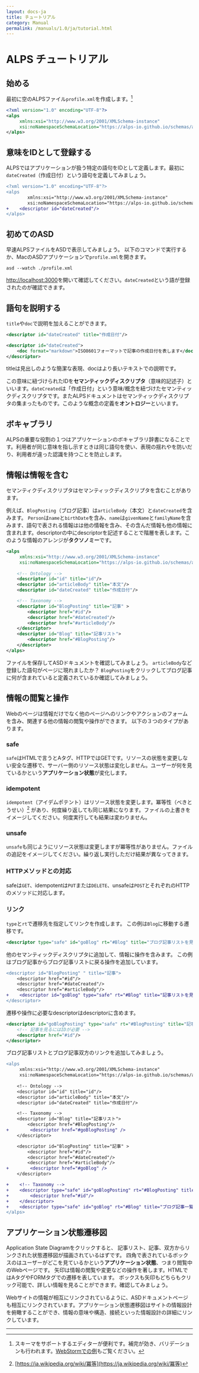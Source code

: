 ```yaml
---
layout: docs-ja
title: チュートリアル
category: Manual
permalink: /manuals/1.0/ja/tutorial.html
---
```

# ALPS チュートリアル

## 始める
最初に空のALPSファイル`profile.xml`を作成します。[^webstorm]

```xml
<?xml version="1.0" encoding="UTF-8"?>
<alps
     xmlns:xsi="http://www.w3.org/2001/XMLSchema-instance"
     xsi:noNamespaceSchemaLocation="https://alps-io.github.io/schemas/alps.xsd">
</alps>
```


[^webstorm]: スキーマをサポートするエディターが便利です。補完が効き、バリデーションも行われます。[WebStormでの例](https://hackmd.io/@koriym/webstorm-for-alps#%E3%82%B9%E3%82%B1%E3%83%AB%E3%83%88%E3%83%B3%E3%83%95%E3%82%A1%E3%82%A4%E3%83%AB%E3%81%AE%E4%BD%9C%E6%88%90)もご覧ください。


## 意味をIDとして登録する

ALPSではアプリケーションが扱う特定の語句をIDとして定義します。最初に`dateCreated`（作成日付）という語句を定義してみましょう。

```diff
<?xml version="1.0" encoding="UTF-8"?>
<alps
        xmlns:xsi="http://www.w3.org/2001/XMLSchema-instance"
        xsi:noNamespaceSchemaLocation="https://alps-io.github.io/schemas/alps.xsd">
+    <descriptor id="dateCreated"/>
</alps>
```

## 初めてのASD

早速ALPSファイルをASDで表示してみましょう。 以下のコマンドで実行するか、MacのASDアプリケーションで`profile.xml`を開きます。

```
asd --watch ./profile.xml 
```

[http://localhost:3000](http://localhost:3000)を開いて確認してください。`dateCreated`という語が登録されたのが確認できます。

## 語句を説明する

`title`や`doc`で説明を加えることができます。

```xml
<descriptor id="dateCreated" title="作成日付"/>
```

```xml
<descriptor id="dateCreated">
    <doc format="markdown">ISO8601フォーマットで記事の作成日付を表します</doc>
</descriptor>
```

titleは見出しのような簡潔な表現、docはより長いテキストでの説明です。

この意味に紐づけられたIDを**セマンティックディスクリプタ**（意味的記述子）といいます。`dateCreated`は「作成日付」という意味/概念を紐づけたセマンティックディスクリプタです。またALPSドキュメントはセマンティックディスクリプタの集まったものです。このような概念の定義を**オントロジー**といいます。

## ボキャブラリ

ALPSの重要な役割の１つはアプリケーションのボキャブラリ辞書になることです。利用者が同じ意味を指し示すときは同じ語句を使い、表現の揺れやを防いだり、利用者が違った認識を持つことを防止します。

## 情報は情報を含む

セマンティクディスクリプタはセマンティックディスクリプタを含むことがあります。

例えば、`BlogPosting`（ブログ記事）は`articleBody`（本文）と`dateCreated`を含みます。 `Person`は`name`と`birthDate`を含み、`name`は`givenName`と`familyName`を含みます、語句で表される情報はは他の情報を含み、その含んだ情報も他の情報に含まれます。descriptorの中にdescriptorを記述することで階層を表します。このような情報のアレンジが**タクソノミー**です。


```xml
<alps
     xmlns:xsi="http://www.w3.org/2001/XMLSchema-instance"
     xsi:noNamespaceSchemaLocation="https://alps-io.github.io/schemas/alps.xsd">
     
    <!-- Ontology -->
    <descriptor id="id" title="id"/>
    <descriptor id="articleBody" title="本文"/>
    <descriptor id="dateCreated" title="作成日付"/>

    <!-- Taxonomy -->
    <descriptor id="BlogPosting" title="記事" >
        <descriptor href="#id"/>
        <descriptor href="#dateCreated"/>
        <descriptor href="#articleBody"/>
    </descriptor>
    <descriptor id="Blog" title="記事リスト">
        <descriptor href="#BlogPosting"/>
    </descriptor>
</alps>
```
ファイルを保存してASDドキュメントを確認してみましょう。
`articleBody`など登録した語句がページに現れましたか？ `BlogPosting`をクリックしてブログ記事に何が含まれていると定義されているか確認してみましょう。

## 情報の閲覧と操作

Webのページは情報だけでなく他のページへのリンクやアクションのフォームを含み、関連する他の情報の閲覧や操作ができます。
以下の３つのタイプがあります。

### safe

`safe`はHTMLで言うとAタグ、HTTPではGETです。リソースの状態を変更しない安全な遷移で、サーバー側のリソース状態は変化しません。ユーザーが何を見ているかという**アプリケーション状態**が変化します。

### idempotent

`idempotent`（アイデムポテント）はリソース状態を変更します。冪等性（べきとうせい）[^idempotent] があり、何度繰り返しても同じ結果になります。ファイルの上書きをイメージしてください。何度実行しても結果は変わりません。

[^idempotent]: [https://ja.wikipedia.org/wiki/冪等](https://ja.wikipedia.org/wiki/冪等)

### unsafe

`unsafe`も同じようにリソース状態は変更しますが冪等性がありません。ファイルの追記をイメージしてください。繰り返し実行しただけ結果が異なってきます。

### HTTPメソッドとの対応

safeは`GET`、idempotentは`PUT`または`DELETE`、unsafeは`POST`とそれぞれのHTTPのメソッドに対応します。


### リンク

`type`と`rt`で遷移先を指定してリンクを作成します。
この例は`Blog`に移動する遷移です。

```xml
<descriptor type="safe" id="goBlog" rt="#Blog" title="ブログ記事リストを見る" />
```

他のセマンティックディスクリプタに追加して、情報に操作を含みます。
この例はブログ記事からブログ記事リストに戻る操作を追加しています。

```diff
<descriptor id="BlogPosting" " title="記事">
    <descriptor href="#id"/>
    <descriptor href="#dateCreated"/>
    <descriptor href="#articleBody"/>
+    <descriptor id="goBlog" type="safe" rt="#Blog" title="記事リストを見る"/>
</descriptor>
```

遷移や操作に必要なdescriptorはdescriptorに含めます。

```xml
<descriptor id="goBlogPosting" type="safe" rt="#BlogPosting" title="記事を見る">
    <!-- 記事を見るにはIDが必要 -->
    <descriptor href="#id"/>
</descriptor>
```

ブログ記事リストとブログ記事双方のリンクを追加してみましょう。

```diff
<alps
     xmlns:xsi="http://www.w3.org/2001/XMLSchema-instance"
     xsi:noNamespaceSchemaLocation="https://alps-io.github.io/schemas/alps.xsd">
     
    <!-- Ontology -->
    <descriptor id="id" title="id"/>
    <descriptor id="articleBody" title="本文"/>
    <descriptor id="dateCreated" title="作成日付"/>

    <!-- Taxonomy -->
    <descriptor id="Blog" title="記事リスト">
        <descriptor href="#BlogPosting"/>
+        <descriptor href="#goBlogPosting" />
    </descriptor>

    <descriptor id="BlogPosting" title="記事" >
        <descriptor href="#id"/>
        <descriptor href="#dateCreated"/>
        <descriptor href="#articleBody"/>
+        <descriptor href="#goBlog" />
    </descriptor>

+    <!-- Taxonomy -->
+    <descriptor type="safe" id="goBlogPosting" rt="#BlogPosting" title="ブログ記事を見る">
+        <descriptor href="#id"/>
+    </descriptor>
+    <descriptor type="safe" id="goBlog" rt="#Blog" title="ブログ記事一覧を見る" />
</alps>
```

## アプリケーション状態遷移図

Application State Diagramをクリックすると、 記事リスト、記事、双方からリンクされた状態遷移図が描画されているはずです。
四角で表されているボックスのはユーザーがどこを見ているかという**アプリケーション状態**、つまり閲覧中のWebページです。
矢印は情報の閲覧や変更などの操作を著します。HTMLではAタグやFORMタグでの遷移を表しています。
ボックスも矢印もどちらもクリック可能で、詳しい情報を見ることができます。確認してみましょう。

Webサイトの情報が相互にリンクされているように、ASDドキュメントページも相互にリンクされています。アプリケーション状態遷移図はサイトの情報設計を俯瞰することができ、情報の意味や構造、接続といった情報設計の詳細にリンクしています。

---
